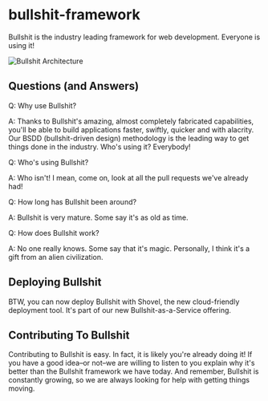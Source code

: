 bullshit-framework
==================

Bullshit is the industry leading framework for web development. Everyone is using it!

![Bullshit Architecture](bullshit-architecture-diagram.png "Title")

Questions (and Answers)
-----------------------

Q: Why use Bullshit?

A: Thanks to Bullshit's amazing, almost completely fabricated capabilities, you'll be able to build applications faster, swiftly, quicker and with alacrity. Our BSDD (bullshit-driven design) methodology is the leading way to get things done in the industry. Who's using it? Everybody!

Q: Who's using Bullshit?

A: Who isn't! I mean, come on, look at all the pull requests we've already had!

Q: How long has Bullshit been around?

A: Bullshit is very mature. Some say it's as old as time.

Q: How does Bullshit work?

A: No one really knows. Some say that it's magic. Personally, I think it's a gift from an alien civilization.

Deploying Bullshit
------------------

BTW, you can now deploy Bullshit with Shovel, the new cloud-friendly deployment tool. It's part of our new Bullshit-as-a-Service offering.

Contributing To Bullshit
------------------------

Contributing to Bullshit is easy. In fact, it is likely you're already doing it! If you have a good idea–or not–we are willing to listen to you explain why it's better than the Bullshit framework we have today. And remember, Bullshit is constantly growing, so we are always looking for help with getting things moving.